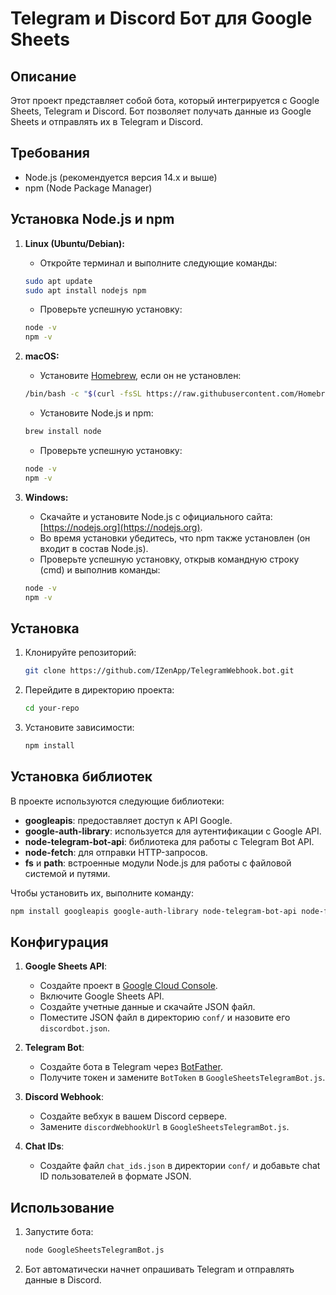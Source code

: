 # Telegram и Discord Бот для Google Sheets

## Описание
Этот проект представляет собой бота, который интегрируется с Google Sheets, Telegram и Discord. Бот позволяет получать данные из Google Sheets и отправлять их в Telegram и Discord.

## Требования
- Node.js (рекомендуется версия 14.x и выше)
- npm (Node Package Manager)

## Установка Node.js и npm
1. **Linux (Ubuntu/Debian):**
    - Откройте терминал и выполните следующие команды:
    ```sh
    sudo apt update
    sudo apt install nodejs npm
    ```
    - Проверьте успешную установку:
    ```sh
    node -v
    npm -v
    ```

2. **macOS:**
    - Установите [Homebrew](https://brew.sh/), если он не установлен:
    ```sh
    /bin/bash -c "$(curl -fsSL https://raw.githubusercontent.com/Homebrew/install/HEAD/install.sh)"
    ```
    - Установите Node.js и npm:
    ```sh
    brew install node
    ```
    - Проверьте успешную установку:
    ```sh
    node -v
    npm -v
    ```

3. **Windows:**
    - Скачайте и установите Node.js с официального сайта: [https://nodejs.org](https://nodejs.org).
    - Во время установки убедитесь, что npm также установлен (он входит в состав Node.js).
    - Проверьте успешную установку, открыв командную строку (cmd) и выполнив команды:
    ```sh
    node -v
    npm -v
    ```

## Установка
1. Клонируйте репозиторий:
    ```sh
    git clone https://github.com/IZenApp/TelegramWebhook.bot.git
    ```
2. Перейдите в директорию проекта:
    ```sh
    cd your-repo
    ```
3. Установите зависимости:
    ```sh
    npm install
    ```

## Установка библиотек
В проекте используются следующие библиотеки:
- **googleapis**: предоставляет доступ к API Google.
- **google-auth-library**: используется для аутентификации с Google API.
- **node-telegram-bot-api**: библиотека для работы с Telegram Bot API.
- **node-fetch**: для отправки HTTP-запросов.
- **fs** и **path**: встроенные модули Node.js для работы с файловой системой и путями.

Чтобы установить их, выполните команду:
```sh
npm install googleapis google-auth-library node-telegram-bot-api node-fetch
```    

## Конфигурация
1. **Google Sheets API**:
    - Создайте проект в [Google Cloud Console](https://console.cloud.google.com/).
    - Включите Google Sheets API.
    - Создайте учетные данные и скачайте JSON файл.
    - Поместите JSON файл в директорию `conf/` и назовите его `discordbot.json`.

2. **Telegram Bot**:
    - Создайте бота в Telegram через [BotFather](https://core.telegram.org/bots#botfather).
    - Получите токен и замените `BotToken` в `GoogleSheetsTelegramBot.js`.

3. **Discord Webhook**:
    - Создайте вебхук в вашем Discord сервере.
    - Замените `discordWebhookUrl` в `GoogleSheetsTelegramBot.js`.

4. **Chat IDs**:
    - Создайте файл `chat_ids.json` в директории `conf/` и добавьте chat ID пользователей в формате JSON.

## Использование
1. Запустите бота:
    ```sh
    node GoogleSheetsTelegramBot.js
    ```
2. Бот автоматически начнет опрашивать Telegram и отправлять данные в Discord.